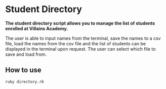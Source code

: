# Student Directory #

**The student directory script allows you to manage the list of students enrolled at Villains Academy.**

The user is able to input names from the terminal, save the names to a csv file, load the names from the csv file and the list of students can be displayed in the terminal upon request. The user can select which file to save and load from.

## How to use ##

```shell
ruby directory.rb
```
